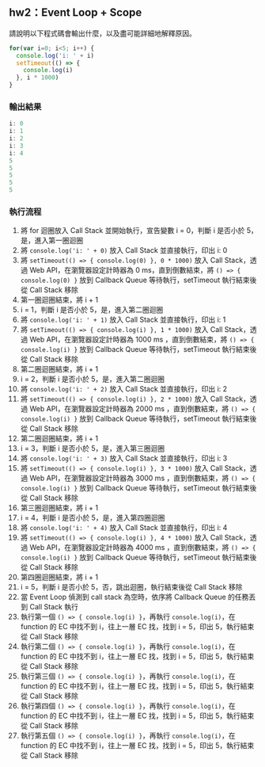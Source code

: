 ## hw2：Event Loop + Scope

請說明以下程式碼會輸出什麼，以及盡可能詳細地解釋原因。

```js
for(var i=0; i<5; i++) {
  console.log('i: ' + i)
  setTimeout(() => {
    console.log(i)
  }, i * 1000)
}
```

### 輸出結果

```js
i: 0
i: 1
i: 2
i: 3
i: 4
5
5
5
5
5
```

### 執行流程

1. 將 for 迴圈放入 Call Stack 並開始執行，宣告變數 i = 0，判斷 i 是否小於 5，是，進入第一圈迴圈
2. 將 `console.log('i: ' + 0)` 放入 Call Stack 並直接執行，印出 i: 0
3. 將 `setTimeout(() => { console.log(0) }, 0 * 1000)` 放入 Call Stack，透過 Web API，在瀏覽器設定計時器為 0 ms，直到倒數結束，將 `() => { console.log(0) }` 放到 Callback Queue 等待執行，setTimeout 執行結束後從 Call Stack 移除
4. 第一圈迴圈結束，將 i + 1
5. i = 1，判斷 i 是否小於 5，是，進入第二圈迴圈
6. 將 `console.log('i: ' + 1)` 放入 Call Stack 並直接執行，印出 i: 1
7. 將 `setTimeout(() => { console.log(i) }, 1 * 1000)` 放入 Call Stack，透過 Web API，在瀏覽器設定計時器為 1000 ms ，直到倒數結束，將 `() => { console.log(i) }` 放到 Callback Queue 等待執行，setTimeout 執行結束後從 Call Stack 移除
8. 第二圈迴圈結束，將 i + 1
9. i = 2，判斷 i 是否小於 5，是，進入第二圈迴圈
10. 將 `console.log('i: ' + 2)` 放入 Call Stack 並直接執行，印出 i: 2
11. 將 `setTimeout(() => { console.log(i) }, 2 * 1000)` 放入 Call Stack，透過 Web API，在瀏覽器設定計時器為 2000 ms ，直到倒數結束，將 `() => { console.log(i) }` 放到 Callback Queue 等待執行，setTimeout 執行結束後從 Call Stack 移除
12. 第二圈迴圈結束，將 i + 1
13. i = 3，判斷 i 是否小於 5，是，進入第三圈迴圈
14. 將 `console.log('i: ' + 3)` 放入 Call Stack 並直接執行，印出 i: 3
15. 將 `setTimeout(() => { console.log(i) }, 3 * 1000)` 放入 Call Stack，透過 Web API，在瀏覽器設定計時器為 3000 ms ，直到倒數結束，將 `() => { console.log(i) }` 放到 Callback Queue 等待執行，setTimeout 執行結束後從 Call Stack 移除
16. 第三圈迴圈結束，將 i + 1
17. i = 4，判斷 i 是否小於 5，是，進入第四圈迴圈
18. 將 `console.log('i: ' + 4)` 放入 Call Stack 並直接執行，印出 i: 4
19. 將 `setTimeout(() => { console.log(i) }, 4 * 1000)` 放入 Call Stack，透過 Web API，在瀏覽器設定計時器為 4000 ms ，直到倒數結束，將 `() => { console.log(i) }` 放到 Callback Queue 等待執行，setTimeout 執行結束後從 Call Stack 移除
20. 第四圈迴圈結束，將 i + 1
21. i = 5，判斷 i 是否小於 5，否，跳出迴圈，執行結束後從 Call Stack 移除
22. 當 Event Loop 偵測到 call stack 為空時，依序將 Callback Queue 的任務丟到 Call Stack 執行
23. 執行第一個 `() => { console.log(i) }`，再執行 `console.log(i)`，在 function 的 EC 中找不到 i，往上一層 EC 找，找到 i = 5，印出 5，執行結束從 Call Stack 移除
24. 執行第二個 `() => { console.log(i) }`，再執行 `console.log(i)`，在 function 的 EC 中找不到 i，往上一層 EC 找，找到 i = 5，印出 5，執行結束從 Call Stack 移除
25. 執行第三個 `() => { console.log(i) }`，再執行 `console.log(i)`，在 function 的 EC 中找不到 i，往上一層 EC 找，找到 i = 5，印出 5，執行結束從 Call Stack 移除
26. 執行第四個 `() => { console.log(i) }`，再執行 `console.log(i)`，在 function 的 EC 中找不到 i，往上一層 EC 找，找到 i = 5，印出 5，執行結束從 Call Stack 移除
27. 執行第五個 `() => { console.log(i) }`，再執行 `console.log(i)`，在 function 的 EC 中找不到 i，往上一層 EC 找，找到 i = 5，印出 5，執行結束從 Call Stack 移除


